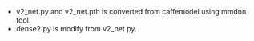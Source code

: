 * v2_net.py and v2_net.pth is converted from caffemodel using mmdnn tool.
* dense2.py is modify from v2_net.py.